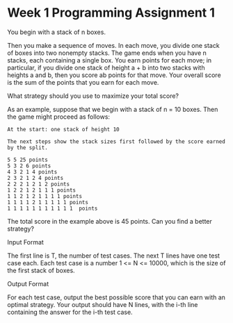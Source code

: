# Week 1 Programming Assignment 1
You begin with a stack of n boxes.

Then you make a sequence of moves. In each move, you divide one stack of boxes into two nonempty stacks. The game ends when you have n stacks, each containing a single box. You earn points for each move; in particular, if you divide one stack of height a + b into two stacks with heights a and b, then you score ab points for that move. Your overall score is the sum of the points that you earn for each move.

What strategy should you use to maximize your total score?

As an example, suppose that we begin with a stack of n = 10 boxes. Then the game might proceed as follows:
```
At the start: one stack of height 10 

The next steps show the stack sizes first followed by the score earned by the split.

5 5 25 points
5 3 2 6 points
4 3 2 1 4 points
2 3 2 1 2 4 points
2 2 2 1 2 1 2 points
1 2 2 1 2 1 1 1 points
1 1 2 1 2 1 1 1 1 points
1 1 1 1 2 1 1 1 1 1 points
1 1 1 1 1 1 1 1 1 1 1  points
```

The total score in the example above is 45 points. Can you find a better strategy?

Input Format

The first line is T, the number of test cases.
The next T lines have one test case each.
Each test case is a number 1 <= N <= 10000, which is the size of the first stack of boxes.

Output Format

For each test case, output the best possible score that you can earn with an optimal strategy.
Your output should have N lines, with the i-th line containing the answer for the i-th test case.
